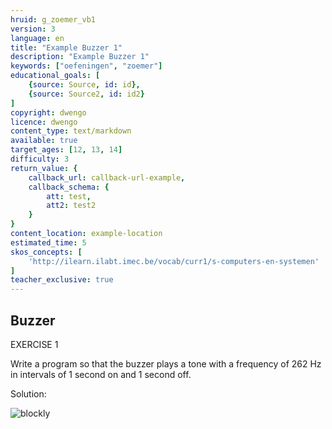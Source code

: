 ```yaml
---
hruid: g_zoemer_vb1
version: 3
language: en
title: "Example Buzzer 1"
description: "Example Buzzer 1"
keywords: ["oefeningen", "zoemer"]
educational_goals: [
    {source: Source, id: id}, 
    {source: Source2, id: id2}
]
copyright: dwengo
licence: dwengo
content_type: text/markdown
available: true
target_ages: [12, 13, 14]
difficulty: 3
return_value: {
    callback_url: callback-url-example,
    callback_schema: {
        att: test,
        att2: test2
    }
}
content_location: example-location
estimated_time: 5
skos_concepts: [
    'http://ilearn.ilabt.imec.be/vocab/curr1/s-computers-en-systemen'
]
teacher_exclusive: true
---
```

## Buzzer

EXERCISE 1

Write a program so that the buzzer plays a tone with a frequency of 262 Hz in intervals of 1 second on and 1 second off.

Solution:

![blockly](@learning-object/zoemer/en/3)